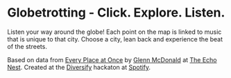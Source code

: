 # Globetrotting - Click. Explore. Listen.
Listen your way around the globe! Each point on the map is linked to music that is unique to that city. Choose a city, lean back and experience the beat of the streets.

Based on data from <a href="http://everynoise.com/everyplace.cgi">Every Place at Once</a> by <a href="http://furia.com/">Glenn McDonald</a> at <a href="http://the.echonest.com/">The Echo Nest</a>. Created at the <a href="http://diversify.confetti.events/">Diversify</a> hackaton at <a href="www.spotify.com">Spotify</a>.
